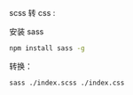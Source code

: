 scss 转 css :

安装 sass
```bash
npm install sass -g
````

转换：
```bash
sass ./index.scss ./index.css
```